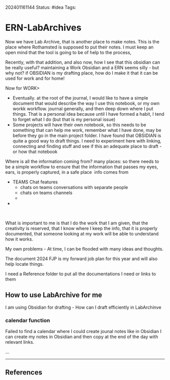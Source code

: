 202401161144
Status: #idea
Tags: 

# ERN-LabArchives

Now we have Lab Archive, that is another place to make notes. This is the place where Rothamsted is supposed to put their notes. 
I must keep an open mind that the tool is going to be of help to the process, 

Recently, with that addition, and also now, how I see that this obsidian can be really useful?
maintaining a Work Obsidian and a ERN seems silly - but why not? 
if OBSIDIAN is my drafting place, how do I make it that it can be used for work and for home! 

Now for WORK> 

- Eventually. at the root of the journal, I would like to have a simple document that would describe the way I use this notebook, or my own workk workflow. journal generally, and then deep down where I put things. That is a personal idea because until I have formed a habit, I tend to forget what I do (but that is my personal issue) 
- Some projects will have their own notebook, so this needs to be something that can help me work, remember what I have done, may be before they go in the main project folder. I have found that OBSIDIAN is quite a good way to draft things. I need to experiment here with linking, connecting and finding stuff and see if this an adequate place to draft - or how that notebook 

Where is all the information coming from? many places: so there needs to be a simple workflow to ensure that the information that passes my eyes, ears, is properly captured, in a safe place 
info comes from 
- TEAMS Chat features
	- chats on teams conversations with separate people
	- chats on teams channels
	- 
- 

​  

What is important to me is that I do the work that I am given, that the creativity is reserved, that I know where I keep the info, that it is properly documented, that someone looking at my work will be able to understand how it works. 

My own problems - At time, I can be flooded with many ideas and thoughts. 

The document 2024 FJP is my forward job plan for this year and will also help locate things. 

I need a Reference folder to put all the documentations I need or links to them
## How to use LabArchive  for me

I am using Obsidian for drafting  - How can I draft efficiently in LabArchinve
### calendar function
Failed to find a calendar where I could create jounal notes like in Obsidian 
I can create my notes in Obsidian and then copy at the end of the day with relevant links. 

... 

---
## References
